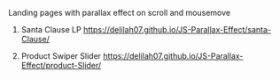 Landing pages with parallax effect on scroll and mousemove

1. Santa Clause LP
   https://delilah07.github.io/JS-Parallax-Effect/santa-Clause/

2. Product Swiper Slider
   https://delilah07.github.io/JS-Parallax-Effect/product-Slider/
